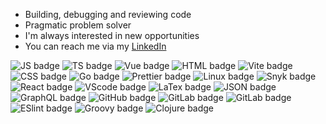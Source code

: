 - Building, debugging and reviewing code
- Pragmatic problem solver
- I'm always interested in new opportunities
- You can reach me via my [LinkedIn](https://www.linkedin.com/in/patrick-schuster-5ab324144/)

![JS badge](https://img.shields.io/badge/JavaScript-323330?style=for-the-badge&logo=javascript&logoColor=F7DF1E)
![TS badge](https://img.shields.io/badge/TypeScript-007ACC?style=for-the-badge&logo=typescript&logoColor=white)
![Vue badge](https://img.shields.io/badge/Vue.js-35495E?style=for-the-badge&logo=vuedotjs&logoColor=4FC08D)
![HTML badge](https://img.shields.io/badge/HTML5-E34F26?style=for-the-badge&logo=html5&logoColor=white)
![Vite badge](https://img.shields.io/badge/Vite-B73BFE?style=for-the-badge&logo=vite&logoColor=FFD62E)
![CSS badge](https://img.shields.io/badge/CSS3-1572B6?style=for-the-badge&logo=css3&logoColor=white)
![Go badge](https://img.shields.io/badge/Go-00ADD8?style=for-the-badge&logo=go&logoColor=white)
![Prettier badge](https://img.shields.io/badge/prettier-1A2C34?style=for-the-badge&logo=prettier&logoColor=F7BA3E)
![Linux badge](https://img.shields.io/badge/Linux-FCC624?style=for-the-badge&logo=linux&logoColor=black)
![Snyk badge](https://img.shields.io/badge/Snyk-4C4A73?style=for-the-badge&logo=snyk&logoColor=white)
![React badge](https://img.shields.io/badge/React-20232A?style=for-the-badge&logo=react&logoColor=61DAFB)
![VScode badge](https://img.shields.io/badge/VSCode-0078D4?style=for-the-badge&logo=visual%20studio%20code&logoColor=white)
![LaTex badge](https://img.shields.io/badge/LaTeX-47A141?style=for-the-badge&logo=LaTeX&logoColor=white)
![JSON badge](https://img.shields.io/badge/json-5E5C5C?style=for-the-badge&logo=json&logoColor=white)
![GraphQL badge](https://img.shields.io/badge/GraphQl-E10098?style=for-the-badge&logo=graphql&logoColor=white)
![GitHub badge](https://img.shields.io/badge/GitHub-100000?style=for-the-badge&logo=github&logoColor=white)
![GitLab badge](https://img.shields.io/badge/GitLab-330F63?style=for-the-badge&logo=gitlab&logoColor=white)
![GitLab badge](https://img.shields.io/badge/-LeetCode-FFA116?style=for-the-badge&logo=LeetCode&logoColor=black)
![ESlint badge](https://img.shields.io/badge/eslint-3A33D1?style=for-the-badge&logo=eslint&logoColor=white)
![Groovy badge](https://img.shields.io/badge/apache%20Groovy-4298B8?style=for-the-badge&logo=apachegroovy&logoColor=white)
![Clojure badge](https://img.shields.io/badge/Clojure-5881D8?style=for-the-badge&logo=clojure&logoColor=white)
